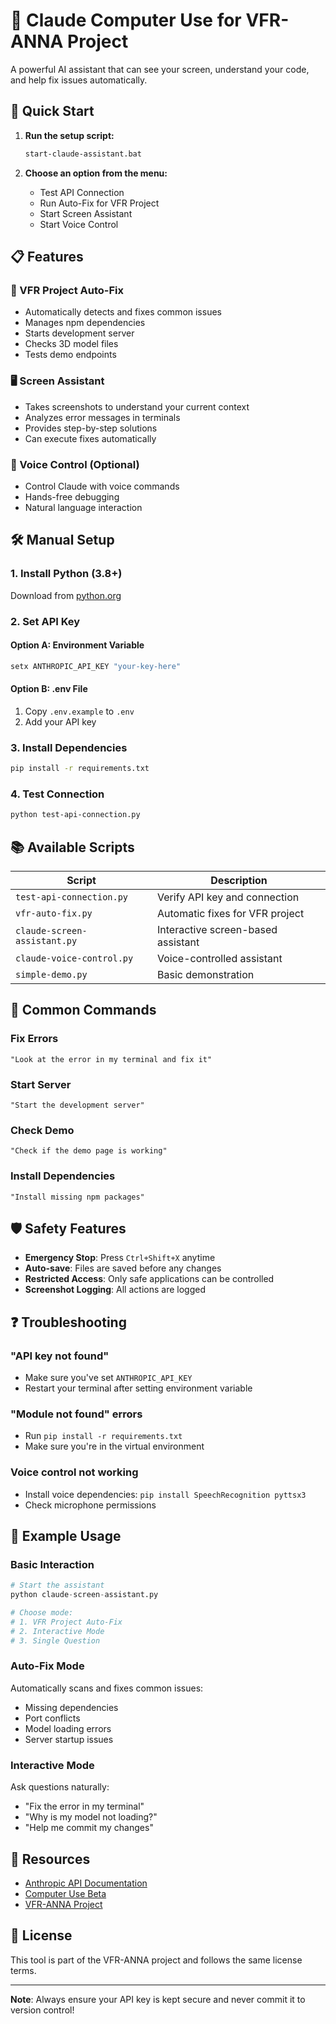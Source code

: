 # 🤖 Claude Computer Use for VFR-ANNA Project

A powerful AI assistant that can see your screen, understand your code, and help fix issues automatically.

## 🚀 Quick Start

1. **Run the setup script:**
   ```bash
   start-claude-assistant.bat
   ```

2. **Choose an option from the menu:**
   - Test API Connection
   - Run Auto-Fix for VFR Project
   - Start Screen Assistant
   - Start Voice Control

## 📋 Features

### 🔧 VFR Project Auto-Fix
- Automatically detects and fixes common issues
- Manages npm dependencies
- Starts development server
- Checks 3D model files
- Tests demo endpoints

### 🖥️ Screen Assistant
- Takes screenshots to understand your current context
- Analyzes error messages in terminals
- Provides step-by-step solutions
- Can execute fixes automatically

### 🎤 Voice Control (Optional)
- Control Claude with voice commands
- Hands-free debugging
- Natural language interaction

## 🛠️ Manual Setup

### 1. Install Python (3.8+)
Download from [python.org](https://python.org)

### 2. Set API Key

#### Option A: Environment Variable
```powershell
setx ANTHROPIC_API_KEY "your-key-here"
```

#### Option B: .env File
1. Copy `.env.example` to `.env`
2. Add your API key

### 3. Install Dependencies
```bash
pip install -r requirements.txt
```

### 4. Test Connection
```bash
python test-api-connection.py
```

## 📚 Available Scripts

| Script | Description |
|--------|-------------|
| `test-api-connection.py` | Verify API key and connection |
| `vfr-auto-fix.py` | Automatic fixes for VFR project |
| `claude-screen-assistant.py` | Interactive screen-based assistant |
| `claude-voice-control.py` | Voice-controlled assistant |
| `simple-demo.py` | Basic demonstration |

## 🎯 Common Commands

### Fix Errors
```
"Look at the error in my terminal and fix it"
```

### Start Server
```
"Start the development server"
```

### Check Demo
```
"Check if the demo page is working"
```

### Install Dependencies
```
"Install missing npm packages"
```

## 🛡️ Safety Features

- **Emergency Stop**: Press `Ctrl+Shift+X` anytime
- **Auto-save**: Files are saved before any changes
- **Restricted Access**: Only safe applications can be controlled
- **Screenshot Logging**: All actions are logged

## ❓ Troubleshooting

### "API key not found"
- Make sure you've set `ANTHROPIC_API_KEY`
- Restart your terminal after setting environment variable

### "Module not found" errors
- Run `pip install -r requirements.txt`
- Make sure you're in the virtual environment

### Voice control not working
- Install voice dependencies: `pip install SpeechRecognition pyttsx3`
- Check microphone permissions

## 📝 Example Usage

### Basic Interaction
```python
# Start the assistant
python claude-screen-assistant.py

# Choose mode:
# 1. VFR Project Auto-Fix
# 2. Interactive Mode
# 3. Single Question
```

### Auto-Fix Mode
Automatically scans and fixes common issues:
- Missing dependencies
- Port conflicts
- Model loading errors
- Server startup issues

### Interactive Mode
Ask questions naturally:
- "Fix the error in my terminal"
- "Why is my model not loading?"
- "Help me commit my changes"

## 🔗 Resources

- [Anthropic API Documentation](https://docs.anthropic.com/)
- [Computer Use Beta](https://www.anthropic.com/computer-use)
- [VFR-ANNA Project](../README.md)

## 📄 License

This tool is part of the VFR-ANNA project and follows the same license terms.

---

**Note**: Always ensure your API key is kept secure and never commit it to version control!
